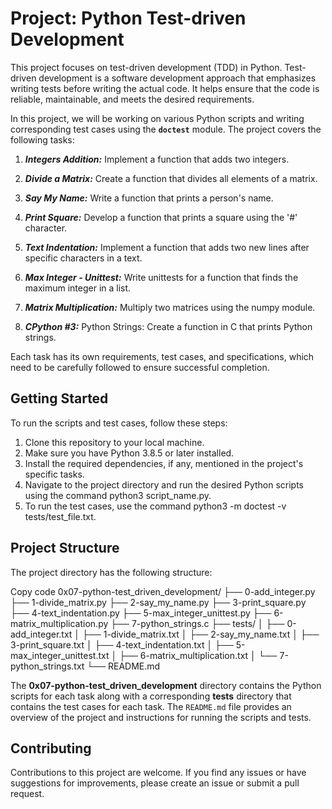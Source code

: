 # Project: Python Test-driven Development
This project focuses on test-driven development (TDD) in Python. Test-driven development is a software development approach that emphasizes writing tests before writing the actual code. It helps ensure that the code is reliable, maintainable, and meets the desired requirements.

In this project, we will be working on various Python scripts and writing corresponding test cases using the **`doctest`** module. The project covers the following tasks:

1. ***Integers Addition:*** Implement a function that adds two integers.

2. ***Divide a Matrix:*** Create a function that divides all elements of a matrix.

3. ***Say My Name:*** Write a function that prints a person's name.

4. ***Print Square:*** Develop a function that prints a square using the '#' character.

5. ***Text Indentation:*** Implement a function that adds two new lines after specific characters in a text.

6. ***Max Integer - Unittest:*** Write unittests for a function that finds the maximum integer in a list.

7. ***Matrix Multiplication:*** Multiply two matrices using the numpy module.

10. ***CPython #3:*** Python Strings: Create a function in C that prints Python strings.

Each task has its own requirements, test cases, and specifications, which need to be carefully followed to ensure successful completion.

## Getting Started
To run the scripts and test cases, follow these steps:

1. Clone this repository to your local machine.
2. Make sure you have Python 3.8.5 or later installed.
3. Install the required dependencies, if any, mentioned in the project's specific tasks.
4. Navigate to the project directory and run the desired Python scripts using the command python3 script_name.py.
5. To run the test cases, use the command python3 -m doctest -v tests/test_file.txt.

## Project Structure
The project directory has the following structure:

Copy code
0x07-python-test_driven_development/
├── 0-add_integer.py
├── 1-divide_matrix.py
├── 2-say_my_name.py
├── 3-print_square.py
├── 4-text_indentation.py
├── 5-max_integer_unittest.py
├── 6-matrix_multiplication.py
├── 7-python_strings.c
├── tests/
│   ├── 0-add_integer.txt
│   ├── 1-divide_matrix.txt
│   ├── 2-say_my_name.txt
│   ├── 3-print_square.txt
│   ├── 4-text_indentation.txt
│   ├── 5-max_integer_unittest.txt
│   ├── 6-matrix_multiplication.txt
│   └── 7-python_strings.txt
└── README.md

The **0x07-python-test_driven_development** directory contains the Python scripts for each task along with a corresponding **tests** directory that contains the test cases for each task. The `README.md` file provides an overview of the project and instructions for running the scripts and tests.

## Contributing
Contributions to this project are welcome. If you find any issues or have suggestions for improvements, please create an issue or submit a pull request.

